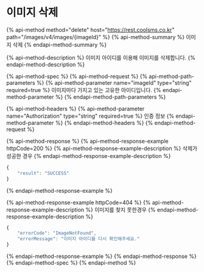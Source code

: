 # 이미지 삭제

{% api-method method="delete" host="https://rest.coolsms.co.kr" path="/images/v4/images/{imageId}" %}
{% api-method-summary %}
이미지 삭제
{% endapi-method-summary %}

{% api-method-description %}
이미지 아이디를 이용해 이미지를 삭제합니다.
{% endapi-method-description %}

{% api-method-spec %}
{% api-method-request %}
{% api-method-path-parameters %}
{% api-method-parameter name="imageId" type="string" required=true %}
이미지마다 가지고 있는 고유한 아이디입니다.
{% endapi-method-parameter %}
{% endapi-method-path-parameters %}

{% api-method-headers %}
{% api-method-parameter name="Authorization" type="string" required=true %}
인증 정보
{% endapi-method-parameter %}
{% endapi-method-headers %}
{% endapi-method-request %}

{% api-method-response %}
{% api-method-response-example httpCode=200 %}
{% api-method-response-example-description %}
삭제가 성공한 경우
{% endapi-method-response-example-description %}

```javascript
{
    "result": "SUCCESS"
}
```
{% endapi-method-response-example %}

{% api-method-response-example httpCode=404 %}
{% api-method-response-example-description %}
이미지를 찾지 못한경우
{% endapi-method-response-example-description %}

```javascript
{
    "errorCode": "ImageNotFound",
    "errorMessage": "이미지 아이디를 다시 확인해주세요."
}
```
{% endapi-method-response-example %}
{% endapi-method-response %}
{% endapi-method-spec %}
{% endapi-method %}



